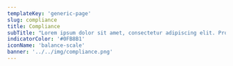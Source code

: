```yaml
---
templateKey: 'generic-page'
slug: compliance
title: Compliance
subTitle: "Lorem ipsum dolor sit amet, consectetur adipiscing elit. Proin convallis cursus lectus iaculis. Mauris pulvinar nisi metus."
indicatorColor: '#0FB8B1'
iconName: 'balance-scale'
banner: '../../img/compliance.png'
---
```

